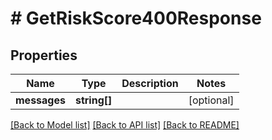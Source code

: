 # # GetRiskScore400Response

## Properties

Name | Type | Description | Notes
------------ | ------------- | ------------- | -------------
**messages** | **string[]** |  | [optional]

[[Back to Model list]](../../README.md#models) [[Back to API list]](../../README.md#endpoints) [[Back to README]](../../README.md)
